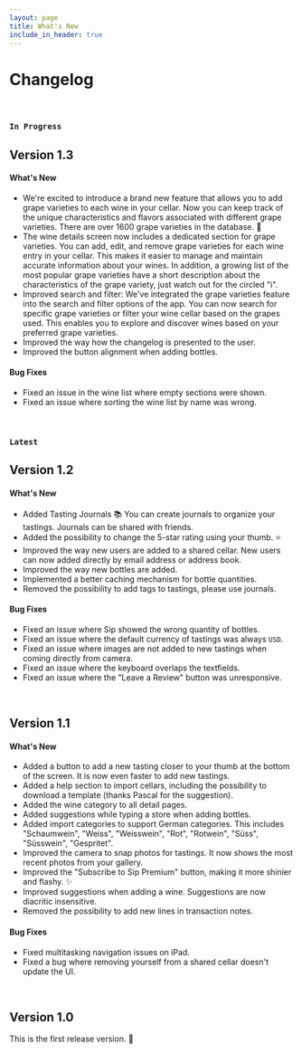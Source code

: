 ```yaml
---
layout: page
title: What's New
include_in_header: true
---
```


# Changelog

<br>

### `In Progress`
## **Version 1.3**

#### What's New
- We're excited to introduce a brand new feature that allows you to add grape varieties to each wine in your cellar. Now you can keep track of the unique characteristics and flavors associated with different grape varieties. There are over 1600 grape varieties in the database. 🍇 
- The wine details screen now includes a dedicated section for grape varieties. You can add, edit, and remove grape varieties for each wine entry in your cellar. This makes it easier to manage and maintain accurate information about your wines. In addition, a growing list of the most popular grape varieties have a short description about the characteristics of the grape variety, just watch out for the circled "i". 
- Improved search and filter: We've integrated the grape varieties feature into the search and filter options of the app. You can now search for specific grape varieties or filter your wine cellar based on the grapes used. This enables you to explore and discover wines based on your preferred grape varieties.
- Improved the way how the changelog is presented to the user.
- Improved the button alignment when adding bottles.

#### Bug Fixes
- Fixed an issue in the wine list where empty sections were shown.
- Fixed an issue where sorting the wine list by name was wrong.

<br>

### `Latest`
## **Version 1.2**

#### What's New
- Added Tasting Journals 📚 You can create journals to organize your tastings. Journals can be shared with friends.
- Added the possibility to change the 5-star rating using your thumb. ⭐️
- Improved the way new users are added to a shared cellar. New users can now added directly by email address or address book.
- Improved the way new bottles are added.
- Implemented a better caching mechanism for bottle quantities.
- Removed the possibility to add tags to tastings, please use journals.

#### Bug Fixes
- Fixed an issue where Sip showed the wrong quantity of bottles.
- Fixed an issue where the default currency of tastings was always `USD`.
- Fixed an issue where images are not added to new tastings when coming directly from camera.
- Fixed an issue where the keyboard overlaps the textfields.
- Fixed an issue where the "Leave a Review" button was unresponsive.

<br>

## **Version 1.1**

#### What's New
- Added a button to add a new tasting closer to your thumb at the bottom of the screen. It is now even faster to add new tastings.
- Added a help section to import cellars, including the possibility to download a template (thanks Pascal for the suggestion).
- Added the wine category to all detail pages.
- Added suggestions while typing a store when adding bottles.
- Added import categories to support German categories. This includes "Schaumwein", "Weiss", "Weisswein", "Rot", "Rotwein", "Süss", "Süsswein", "Gespritet".
- Improved the camera to snap photos for tastings. It now shows the most recent photos from your gallery.
- Improved the "Subscribe to Sip Premium" button, making it more shinier and flashy. ✨
- Improved suggestions when adding a wine. Suggestions are now diacritic insensitive.
- Removed the possibility to add new lines in transaction notes.

#### Bug Fixes
- Fixed multitasking navigation issues on iPad.
- Fixed a bug where removing yourself from a shared cellar doesn't update the UI.

<br>

## **Version 1.0**
This is the first release version. 🎉

<br>